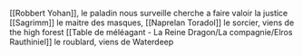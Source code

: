 
[[Robbert Yohan]], le paladin nous surveille cherche a faire valoir la justice
[[Sagrimm]] le maitre des masques, 
[[Naprelan Toradol]] le sorcier,  viens de the high forest
[[Table de méléagant - La Reine Dragon/La compagnie/Elros Rauthiniel]] le roublard, viens de Waterdeep


